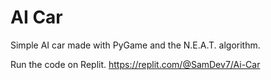 # AI Car
Simple AI car made with PyGame and the N.E.A.T. algorithm.

Run the code on Replit.
https://replit.com/@SamDev7/Ai-Car